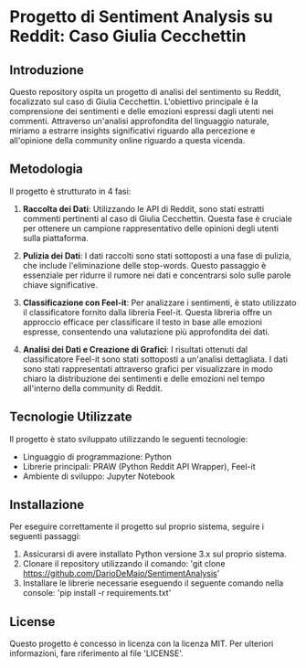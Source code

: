 # Progetto di Sentiment Analysis su Reddit: Caso Giulia Cecchettin

## Introduzione
Questo repository ospita un progetto di analisi del sentimento su Reddit, focalizzato sul caso di Giulia Cecchettin.  L'obiettivo principale è la comprensione dei sentimenti e delle emozioni espressi dagli utenti nei commenti. Attraverso un'analisi approfondita del linguaggio naturale, miriamo a estrarre insights significativi riguardo alla percezione e all'opinione della community online riguardo a questa vicenda.

## Metodologia
Il progetto è strutturato in 4 fasi:

1. **Raccolta dei Dati**: Utilizzando le API di Reddit, sono stati estratti commenti pertinenti al caso di Giulia Cecchettin. Questa fase è cruciale per ottenere un campione rappresentativo delle opinioni degli utenti sulla piattaforma.

2. **Pulizia dei Dati**: I dati raccolti sono stati sottoposti a una fase di pulizia, che include l'eliminazione delle stop-words. Questo passaggio è essenziale per ridurre il rumore nei dati e concentrarsi solo sulle parole chiave significative.

3. **Classificazione con Feel-it**: Per analizzare i sentimenti, è stato utilizzato il classificatore fornito dalla libreria Feel-it. Questa libreria offre un approccio efficace per classificare il testo in base alle emozioni espresse, consentendo una valutazione più approfondita dei dati.

4. **Analisi dei Dati e Creazione di Grafici**: I risultati ottenuti dal classificatore Feel-it sono stati sottoposti a un'analisi dettagliata. I dati sono stati rappresentati attraverso grafici per visualizzare in modo chiaro la distribuzione dei sentimenti e delle emozioni nel tempo all'interno della community di Reddit.

## Tecnologie Utilizzate
Il progetto è stato sviluppato utilizzando le seguenti tecnologie:

- Linguaggio di programmazione: Python
- Librerie principali: PRAW (Python Reddit API Wrapper), Feel-it
- Ambiente di sviluppo: Jupyter Notebook

## Installazione
Per eseguire correttamente il progetto sul proprio sistema, seguire i seguenti passaggi:

1) Assicurarsi di avere installato Python versione 3.x sul proprio sistema.
2) Clonare il repository utilizzando il comando: 'git clone https://github.com/DarioDeMaio/SentimentAnalysis'
3) Installare le librerie necessarie eseguendo il seguente comando nella console: 'pip install -r requirements.txt'

## License

Questo progetto è concesso in licenza con la licenza MIT. Per ulteriori informazioni, fare riferimento al file 'LICENSE'.
